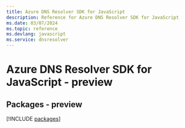 ```yaml
---
title: Azure DNS Resolver SDK for JavaScript
description: Reference for Azure DNS Resolver SDK for JavaScript
ms.date: 03/07/2024
ms.topic: reference
ms.devlang: javascript
ms.service: dnsresolver
---
```

# Azure DNS Resolver SDK for JavaScript - preview
## Packages - preview
[!INCLUDE [packages](dns-resolver-index.md)]